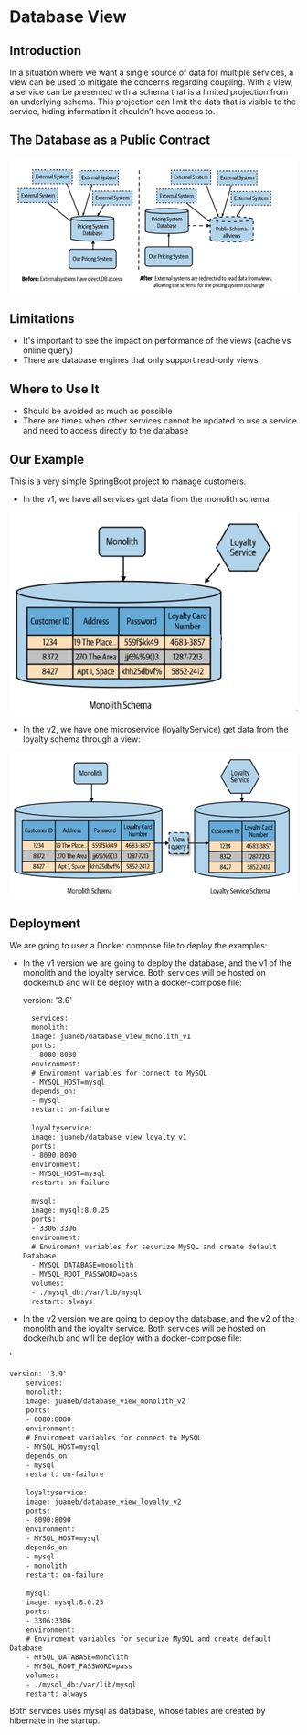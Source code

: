 # Database View

## Introduction
In a situation where we want a single source of data for multiple services, a view can be used to mitigate the concerns regarding coupling. With a view, a service can be presented with a schema that is a limited projection from an underlying schema. This projection can limit the data that is visible to the service, hiding information it shouldn’t have access to.

## The Database as a Public Contract


![database view](images/databaseView1.PNG)

## Limitations 

- It's important to see the impact on performance of the views (cache vs online query)
- There are database engines that only support read-only views

## Where to Use It

- Should be avoided as much as possible
- There are times when other services cannot be updated to use a service and need to access directly to the database

## Our Example

This is a very simple SpringBoot project to manage customers. 

- In the v1, we have all services get data from the monolith schema:

![database view_v1](images/databaseViewV1.PNG)

- In the v2, we have one microservice (loyaltyService) get data from the loyalty schema through a view:

![database view_v2](images/databaseViewV2.PNG)


## Deployment

We are going to user a Docker compose file to deploy the examples: 

- In the v1 version we are going to deploy the database, and the v1 of the monolith and the loyalty service. Both services  will be hosted on dockerhub and will be deploy with a docker-compose file:


     version: '3.9'

        services:
        monolith:
        image: juaneb/database_view_monolith_v1
        ports:
        - 8080:8080
        environment:
        # Enviroment variables for connect to MySQL
        - MYSQL_HOST=mysql
        depends_on:
        - mysql
        restart: on-failure
    
        loyaltyservice:
        image: juaneb/database_view_loyalty_v1
        ports:
        - 8090:8090
        environment:
        - MYSQL_HOST=mysql
        restart: on-failure
    
        mysql:
        image: mysql:8.0.25
        ports:
        - 3306:3306
        environment:
        # Enviroment variables for securize MySQL and create default Database
        - MYSQL_DATABASE=monolith
        - MYSQL_ROOT_PASSWORD=pass
        volumes:  
        - ./mysql_db:/var/lib/mysql
        restart: always



- In the v2 version we are going to deploy the database, and the v2 of the monolith and the loyalty service. Both services  will be hosted on dockerhub and will be deploy with a docker-compose file:

'

    version: '3.9'
        services:
        monolith:
        image: juaneb/database_view_monolith_v2
        ports:
        - 8080:8080
        environment:
        # Enviroment variables for connect to MySQL
        - MYSQL_HOST=mysql
        depends_on:
        - mysql
        restart: on-failure
        
        loyaltyservice:
        image: juaneb/database_view_loyalty_v2
        ports:
        - 8090:8090
        environment:
        - MYSQL_HOST=mysql
        depends_on:
        - mysql
        - monolith
        restart: on-failure
        
        mysql:
        image: mysql:8.0.25
        ports:
        - 3306:3306
        environment:
        # Enviroment variables for securize MySQL and create default Database
        - MYSQL_DATABASE=monolith
        - MYSQL_ROOT_PASSWORD=pass
        volumes:
        - ./mysql_db:/var/lib/mysql
        restart: always



Both services uses mysql as database, whose tables are created by hibernate in the startup.


